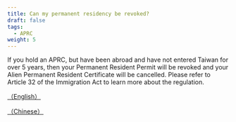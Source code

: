 ```yaml
---
title: Can my permanent residency be revoked?
draft: false
tags:
  - APRC
weight: 5
---
```

If you hold an APRC, but have been abroad and have not entered Taiwan for over 5 years, then your Permanent Resident Permit will be revoked and your Alien Permanent Resident Certificate will be cancelled. Please refer to Article 32 of the Immigration Act to learn more about the regulation.

[（English）](https://law.moj.gov.tw/ENG/LawClass/LawSearchContent.aspx?pcode=D0080132&norge=32 " to the English version of Article 32 of the Immigration Act")

[（Chinese）](https://law.moj.gov.tw/LawClass/LawSingle.aspx?pcode=D0080132&flno=32 " to the Chinese version of Article 32 of the Immigration Act")